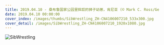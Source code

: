 ```yaml
---
title: 2019.04.10 - 桑布鲁国家公园里摔跤的狮子幼崽，肯尼亚 (© Mark C. Ross/Getty Images)
date: 2019.04.10 00:00:00
cover_index: /images/thumbs/SibWrestling_ZH-CN4106007210_533x300.jpg
cover_detail: /images/SibWrestling_ZH-CN4106007210_1920x1080.jpg
---
```


![SibWrestling](/images/SibWrestling_ZH-CN4106007210_1920x1080.jpg)
